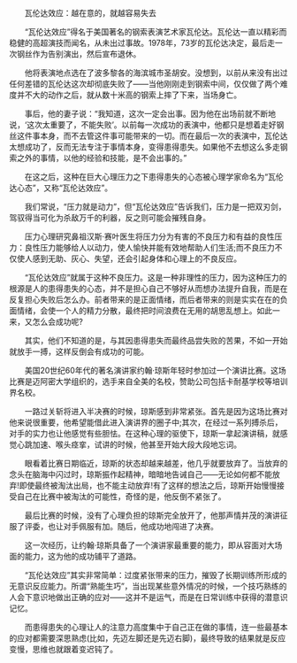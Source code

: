 　　瓦伦达效应：越在意的，就越容易失去

　　“瓦伦达效应”得名于美国著名的钢索表演艺术家瓦伦达。瓦伦达一直以精彩而稳健的高超演技而闻名，从未出过事故。1978年，73岁的瓦伦达决定，最后走一次钢丝作为告别演出，然后宣布退休。

　　他将表演地点选在了波多黎各的海滨城市圣胡安。没想到，以前从来没有出过任何差错的瓦伦达这次却彻底失败了——当他刚刚走到钢索中间，仅仅做了两个难度并不大的动作之后，就从数十米高的钢索上摔了下来，当场身亡。

　　事后，他的妻子说：“我知道，这次一定会出事。因为他在出场前就不断地说，‘这次太重要了，不能失败’。以前每一次成功的表演中，他都只是想着走好钢丝这件事本身，而不去管这件事可能带来的一切。而在最后一次的表演中，瓦伦达太想成功了，反而无法专注于事情本身，变得患得患失。如果他不去想这么多走钢索之外的事情，以他的经验和技能，是不会出事的。”

　　在这之后，这种在巨大心理压力之下患得患失的心态被心理学家命名为“瓦伦达心态”，又称“瓦伦达效应”。

　　我们常说，“压力就是动力”，但“瓦伦达效应”告诉我们，压力是一把双刃剑，驾驭得当可化为杀敌万千的利器，反之则可能会摧残自身。

　　压力心理研究鼻祖汉斯·赛叶医生将压力分为有害的不良压力和有益的良性压力：良性压力能够给人以动力，使人愉快并能有效地帮助人们生活;而不良压力不仅使人感到无助、灰心、失望，还会引起身体和心理上的不良反应。

　　“瓦伦达效应”就属于这种不良压力。这是一种非理性的压力，因为这种压力的根源是人的患得患失的心态，并不是担心自己不够好从而想办法提升自我，而是在反复担心失败后怎么办。前者带来的是正面情绪，而后者带来的则是实实在在的负面情绪，会使一个人的精力分散，最终把时间浪费在无用的胡思乱想上。如此一来，又怎么会成功呢?

　　其实，他们不知道的是，与其因患得患失而最终品尝失败的苦果，不如一开始就放手一搏，这样反倒会有成功的可能。

　　美国20世纪60年代的著名演讲家约翰·琼斯年轻时参加过一个演讲比赛。这场比赛是迈阿密大学组织的，选手来自全美的名校，赞助公司包括卡耐基学校等培训界名校。

　　一路过关斩将进入半决赛的时候，琼斯感到非常紧张。首先是因为这场比赛对他来说很重要，他希望能借此进入演讲界的圈子中;其次，在经过一系列搏杀后，对手的实力也让他感觉有些胆怯。在这种心理的驱使下，琼斯一拿起演讲稿，就感觉心跳加速、喉头痉挛，试讲的时候，他甚至开始大段大段地忘词。

　　眼看着比赛日期临近，琼斯的状态却越来越差，他几乎就要放弃了。当放弃的念头在脑海中闪过时，琼斯振作起精神，暗暗地告诫自己——无论如何都不能放弃!即使最终被淘汰出局，也不能主动放弃!有了这样的想法之后，琼斯开始慢慢接受自己在比赛中被淘汰的可能性，奇怪的是，他反倒不紧张了。

　　最后比赛的时候，没有了心理负担的琼斯完全放开了，他那声情并茂的演讲征服了评委，也让对手佩服有加。随后，他成功地闯进了决赛。

　　这一次经历，让约翰·琼斯具备了一个演讲家最重要的能力，即从容面对大场面的能力，这为他的成功铺平了道路。

　　“瓦伦达效应”其实非常简单：过度紧张带来的压力，摧毁了长期训练所形成的无意识反应能力。所谓“熟能生巧”，当出现某些意外情况的时候，一个技巧熟练的人会下意识地做出正确的应对——这并不是运气，而是在日常训练中获得的潜意识记忆。

　　而患得患失的心理让人的注意力高度集中于自己正在做的事情，连一些最基本的应对都需要深思熟虑(比如，先迈左脚还是先迈右脚)，最终导致的结果就是反应变慢，思维也就跟着变迟钝了。